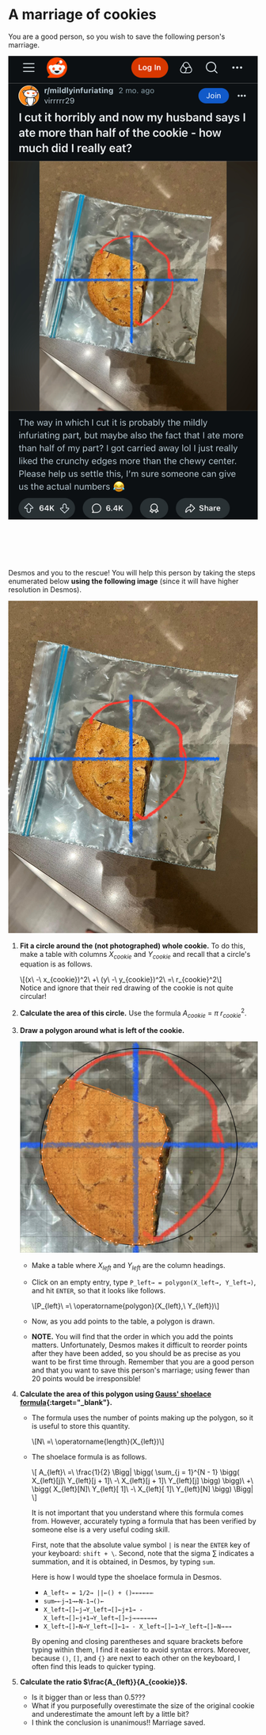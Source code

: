 # A marriage of cookies


You are a good person,
so you wish to save the following person's marriage.


![Reddit Post About A Cookie](./reddit-art/post.jpeg)


<br>
<br>
<br>
<br>


Desmos and you to the rescue!
You will help this person by taking the steps enumerated below
**using the following image** (since it will have higher resolution in Desmos).


![About Half A Cookie](./reddit-art/cookie.jpeg)


1. **Fit a circle around the (not photographed) whole cookie.**
   To do this, make a table with columns $X_{cookie}$ and $Y_{cookie}$
   and recall that a circle's equation is as follows.
   <div>
   	 \[(x\ -\ x_{cookie})^2\ +\ (y\ -\ y_{cookie})^2\ =\ r_{cookie}^2\]
   </div>
   Notice and ignore that their red drawing of the cookie is not quite circular!


2. **Calculate the area of this circle.**
   Use the formula $A_{cookie}\ =\ \pi\ r_{cookie}^2$.


3. **Draw a polygon around what is left of the cookie.**

   ![Cookie with an Enclosing Polygon](./desmos-screenshots/cookie.png)

   - Make a table where $X_{left}$ and $Y_{left}$ are the column headings.

   - Click on an empty entry,
     type `P_left→ = polygon(X_left→, Y_left→)`,
     and hit `ENTER`,
     so that it looks like follows.
     <div>
       \[P_{left}\ =\ \operatorname{polygon}(X_{left},\ Y_{left})\]
     </div>

   - Now, as you add points to the table, a polygon is drawn.

   - **NOTE.**
     You will find that the order in which you add the points matters.
     Unfortunately, Desmos makes it difficult to reorder points
     after they have been added, so you should be as precise as
     you want to be first time through. Remember that you are a
     good person and that you want to save this person's marriage;
     using fewer than 20 points would be irresponsible!


4. **Calculate the area of this polygon using
   [Gauss' shoelace formula](https://en.wikipedia.org/wiki/Shoelace_formula#Triangle_formula){:target="_blank"}.**

   - The formula uses the number of points making up the polygon, so it is useful to store this quantity.
     <div>\[N\ =\ \operatorname{length}(X_{left})\]</div>

   - The shoelace formula is as follows.
     <div>\[
       A_{left}\ =\ \frac{1}{2} \Bigg|
                                       \bigg( \sum_{j = 1}^{N - 1} \bigg( X_{left}[j]\ Y_{left}[j + 1]\ -\ X_{left}[j + 1]\ Y_{left}[j] \bigg) \bigg)\ 
                                    +\ \bigg(                             X_{left}[N]\ Y_{left}[    1]\ -\ X_{left}[    1]\ Y_{left}[N]        \bigg)
                                \Bigg|
     \]</div>

     It is not important that you understand where this formula comes from.
     However, accurately typing a formula that has been verified by someone else
     is a very useful coding skill.

     First, note that
     the absolute value symbol `|` is
     near the `ENTER` key of your keyboard: `shift + \`.
     Second, note that
     the sigma $\sum$ indicates a summation,
     and it is obtained, in Desmos, by typing `sum`.

     Here is how I would type the shoelace formula in Desmos.
     - `A_left→ = 1/2→ ||←() + ()←←←←←←`
     - `sum←⇠j→1→←N-1→()←`
     - `X_left→[]←j→Y_left→[]←j+1→ - X_left→[]←j+1→Y_left→[]←j→→→→→→→`
     - `X_left→[]←N→Y_left→[]←1→ - X_left→[]←1→Y_left→[]←N→→→`

     By opening and closing parentheses and square brackets
     before typing within them, I find it easier to avoid syntax errors.
     Moreover, because `()`, `[]`, and `{}` are next to each other
     on the keyboard, I often find this leads to quicker typing.


5. **Calculate the ratio $\frac{A_{left}}{A_{cookie}}$.**

   - Is it bigger than or less than $0.5$???
   - What if you purposefully
     overestimate the size of the original cookie
     and underestimate the amount left by a little bit?
   - I think the conclusion is unanimous!! Marriage saved.

